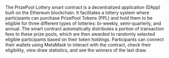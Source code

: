 The PrizePool Lottery smart contract is a decentralized application (DApp) built on the Ethereum blockchain. It facilitates a lottery system where participants can purchase PrizePool Tokens (PPL) and hold them to be eligible for three different types of lotteries: bi-weekly, semi-quarterly, and annual. The smart contract automatically distributes a portion of transaction fees to these prize pools, which are then awarded to randomly selected eligible participants based on their token holdings. Participants can connect their wallets using MetaMask to interact with the contract, check their eligibility, view draw statistics, and see the winners of the last draw.

